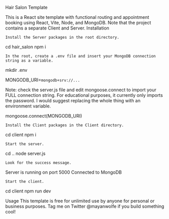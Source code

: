 Hair Salon Template

This is a React site template with functional routing and appointment booking using React, Vite, Node, and MongoDB. Note that the project contains a separate Client and Server.
Installation

    Install the Server packages in the root directory.

cd hair_salon
npm i

    In the root, create a .env file and insert your MongoDB connection string as a variable.

mkdir .env

MONGODB_URI=`mongodb+srv://...`

Note: check the server.js file and edit mongoose.connect to import your FULL connection string. For educational purposes, it currently only imports the password. I would suggest replacing the whole thing with an environment variable.

mongoose.connect(MONGODB_URI)

    Install the Client packages in the Client directory.

cd client
npm i

    Start the server.

cd ..
node server.js

    Look for the success message.

Server is running on port 5000
Connected to MongoDB

    Start the client.

cd client
npm run dev

Usage
This template is free for unlimited use by anyone for personal or business purposes. Tag me on Twitter @mayanwolfe if you build something cool!
